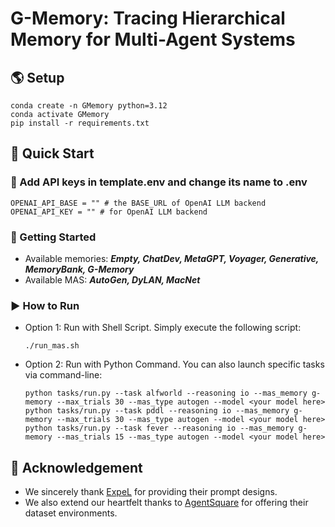 # G-Memory: Tracing Hierarchical Memory for Multi-Agent Systems

## 🌎 Setup
```
conda create -n GMemory python=3.12
conda activate GMemory
pip install -r requirements.txt
```

## 🚀 Quick Start

### 🔑 Add API keys in template.env and change its name to .env
```
OPENAI_API_BASE = "" # the BASE_URL of OpenAI LLM backend
OPENAI_API_KEY = "" # for OpenAI LLM backend
```

### 🔎 Getting Started
- Available memories: ***Empty, ChatDev, MetaGPT, Voyager, Generative, MemoryBank, G-Memory***
- Available MAS: ***AutoGen, DyLAN, MacNet***

### ▶️ How to Run
- Option 1: Run with Shell Script. Simply execute the following script:
    ```
    ./run_mas.sh
    ```
- Option 2: Run with Python Command. You can also launch specific tasks via command-line:
    ```
    python tasks/run.py --task alfworld --reasoning io --mas_memory g-memory --max_trials 30 --mas_type autogen --model <your model here>
    python tasks/run.py --task pddl --reasoning io --mas_memory g-memory --max_trials 30 --mas_type autogen --model <your model here>
    python tasks/run.py --task fever --reasoning io --mas_memory g-memory --mas_trials 15 --mas_type autogen --model <your model here>
    ```

## 🙏 Acknowledgement
- We sincerely thank [ExpeL](https://github.com/LeapLabTHU/ExpeL) for providing their prompt designs.
- We also extend our heartfelt thanks to [AgentSquare](https://github.com/tsinghua-fib-lab/AgentSquare) for offering their dataset environments.